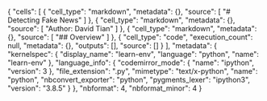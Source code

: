 {
 "cells": [
  {
   "cell_type": "markdown",
   "metadata": {},
   "source": [
    "# Detecting Fake News"
   ]
  },
  {
   "cell_type": "markdown",
   "metadata": {},
   "source": [
    "Author: David Tian"
   ]
  },
  {
   "cell_type": "markdown",
   "metadata": {},
   "source": [
    "## Overview"
   ]
  },
  {
   "cell_type": "code",
   "execution_count": null,
   "metadata": {},
   "outputs": [],
   "source": []
  }
 ],
 "metadata": {
  "kernelspec": {
   "display_name": "learn-env",
   "language": "python",
   "name": "learn-env"
  },
  "language_info": {
   "codemirror_mode": {
    "name": "ipython",
    "version": 3
   },
   "file_extension": ".py",
   "mimetype": "text/x-python",
   "name": "python",
   "nbconvert_exporter": "python",
   "pygments_lexer": "ipython3",
   "version": "3.8.5"
  }
 },
 "nbformat": 4,
 "nbformat_minor": 4
}
